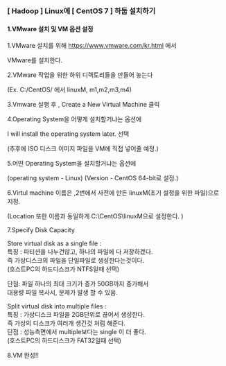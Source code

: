 ### [ Hadoop ] Linux에 [ CentOS 7 ] 하둡 설치하기 

#### 1.VMware 설치 및 VM 옵션 설정





1.VMware 설치를 위해 https://www.vmware.com/kr.html 에서   

VMware를 설치한다.





2.VMware 작업을 위한 하위 디렉토리들을 만들어 놓는다  

(Ex. C:/CentOS/ 에서 linuxM, m1,m2,m3,m4)  





3.Vmware 실행 후 , Create a New Virtual Machine 클릭  





4.Operating System을 어떻게 설치할거냐는 옵션에  

I will install the operating system later. 선택  

(추후에 ISO 디스크 이미지 파일을 VM에 직접 넣어줄 예정.)  





5.어떤 Operating System을 설치할거냐는 옵션에   

(operating system - Linux) (Version - CentOS 64-bit로 설정.)   





6.Virtul machine 이름은 ,2번에서 사전에 만든 linuxM(초기 설정을 위한 파일)으로 지정.  

(Location 또한 이름과 동일하게 C:\CentOS\linuxM으로 설정한다. )  





7.Specify Disk Capacity   

Store virtual disk as a single file :  
특징 : 파티션을 나누건않고, 하나의 파일에 다 저장하겠다.  
		   즉 가상디스크의 파일을 단일파일로 생성한다는것이다.  
(호스트PC의 하드디스크가 NTFS일때 선택)   

단점: 파일 하나의 최대 크기가 증가 50GB까지 증가해서    
대용량 파일 복사시, 문제가 발생 할 수 있음.  





 Split virtual disk into multiple files :   
특징 : 가상디스크 파일을 2GB단위로 끊어서 생성한다.    
		   즉 가상의 디스크가 여러개 생긴것 처럼 해준다.    
단점 : 성능측면에서 multiple보다는 single 이 더 좋다.    
(호스트PC의 하드디스크가 FAT32일때 선택)    





8.VM 완성!!     